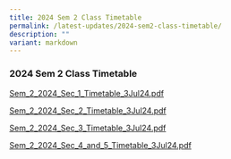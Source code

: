 ```yaml
---
title: 2024 Sem 2 Class Timetable
permalink: /latest-updates/2024-sem2-class-timetable/
description: ""
variant: markdown
---
```

### 2024  Sem 2 Class Timetable 



[Sem_2_2024_Sec_1_Timetable_3Jul24.pdf](/files/Latest%20Updates/2024/2024S1S2_3Jul.pdf)

[Sem_2_2024_Sec_2_Timetable_3Jul24.pdf](/files/Latest%20Updates/2024/2024S2S2_3Jul.pdf)

[Sem_2_2024_Sec_3_Timetable_3Jul24.pdf](/files/Latest%20Updates/2024/2024S3S2_3Jul.pdf)

[Sem_2_2024_Sec_4_and_5_Timetable_3Jul24.pdf](/files/Latest%20Updates/2024/2024S34S2_3Jul.pdf)



